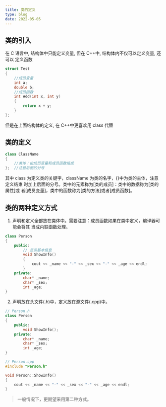 ```yaml
---
title: 类的定义
type: blog
date: 2022-05-05
---
```


## 类的引入

在 C 语言中, 结构体中只能定义变量, 但在 C++中, 结构体内不仅可以定义变量, 还可以
定义函数

```cpp
struct Test
{
	//成员变量
	int a;
	double b;
	//成员函数
	int Add(int x, int y)
	{
		return x + y;
	}
};
```

但是在上面结构体的定义, 在 C++中更喜欢用 class 代替

## 类的定义

```cpp
class ClassName
{
    //类体：由成员变量和成员函数组成
};  //注意后面的分号
```

其中 class 为定义类的关键字，className 为类的名字，{}中为类的主体，注意定义结束
时加上后面的分号。类中的元素称为[类的成员]：类中的数据称为[类的属性]或
者[成员变量]，类中的函数称为[类的方法]或者[成员函数]。

## 类的两种定义方式

1. 声明和定义全部放在类体中。需要注意：成员函数如果在类中定义，编译器可能会将其
   当成内联函数处理。

```cpp
class Person
{
    public:
        // 显示基本信息
        void ShowInfo()
        {
            cout << _name << "-" << _sex << "-" << _age << endl;
        }
    private:
        char* _name;
        char* _sex;
        int _age;
}
```

2. 声明放在头文件(.h)中，定义放在源文件(.cpp)中。

```cpp
// Person.h
class Person
{
    public:
        void ShowInfo();
    private:
        char* _name;
        char* _sex;
        int _age;
}

// Person.cpp
#include "Person.h"

void Person::ShowInfo()
{
    cout << _name << "-" << _sex << "-" << _age << endl;
}
```

> 一般情况下，更期望采用第二种方式。